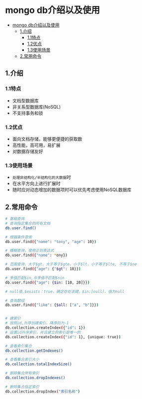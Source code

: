 # mongo db介绍以及使用

<!-- vim-markdown-toc Marked -->

- [mongo db介绍以及使用](#mongo-db介绍以及使用)
  - [1.介绍](#1介绍)
    - [1.1特点](#11特点)
    - [1.2优点](#12优点)
    - [1.3使用场景](#13使用场景)
  - [2.常用命令](#2常用命令)

<!-- vim-markdown-toc -->

## 1.介绍

### 1.1特点

- 文档型数据库
- 非关系型数据库(NoSQL)
- 不支持事务和锁

### 1.2优点

- 面向文档存储，能够更便捷的获取数
- 高性能，高可用，易扩展
- 对数据存储友好

### 1.3使用场景

- `处理非结构化/半结构化的大数据`时
- 在水平方向上进行扩展时
- 随时应对动态增加的数据项时可以优先考虑使用NoSQL数据库

## 2.常用命令

```sh
# 基础查询
# 查询指定集合的所有文档
db.user.find()

# 根据条件查询
db.user.find({"name": "tony", "age": 10})

# 模糊查询，使用正则表达式
db.user.find({"name": *ony})

# 范围查询，大于$gt，大于等于$gte，小于$lt，小于等于$lte, 不等于$ne
db.user.find({"age": {"$gt": 10}})

# 多值匹配$in,与多值不匹配$nin
db.user.find({"age": {$in: [10, 20]}})

# null值,$exists：true，确定存在该键。$in:[null]，值为null

# 查询数组
db.user.find({"like": {$all: ["a", "b"]}})


# 建索引
# 按照id,升序创建索引，降序则为-1
db.collection.createIndex({"id": 1})
# 设置id升序索引，并且建立的索引是唯一的
db.collection.createIndex({"id": 1}, {unique: true})

# 查看索引集合
db.collection.getIndexes()

# 查看集合索引大小
db.collection.totalIndexSize()

# 删除集合所有索引
db.collection.dropIndexes()

# 删除集合指定索引
db.collection.dropIndex("索引名称")
```
